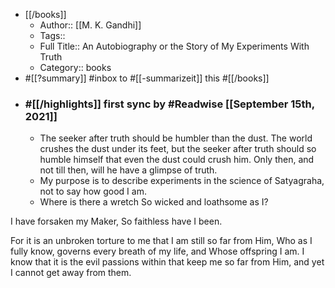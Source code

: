 - [[/books]]
    - Author:: [[M. K. Gandhi]]
    - Tags::
    - Full Title:: An Autobiography or the Story of My Experiments With Truth
    - Category:: books
- #[[?summary]]  #inbox to #[[-summarizeit]] this #[[/books]]
- ### #[[/highlights]] first sync by #Readwise [[September 15th, 2021]]
    - The seeker after truth should be humbler than the dust. The world crushes the dust under its feet, but the seeker after truth should so humble himself that even the dust could crush him. Only then, and not till then, will he have a glimpse of truth.
    - My purpose is to describe experiments in the science of Satyagraha, not to say how good I am.
    - Where is there a wretch So wicked and loathsome as I?

I have forsaken my Maker, So faithless have I been.

For it is an unbroken torture to me that I am still so far from Him, Who as I fully know, governs every breath of my life, and Whose offspring I am. I know that it is the evil passions within that keep me so far from Him, and yet I cannot get away from them.
